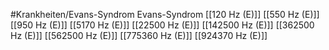 #Krankheiten/Evans-Syndrom
Evans-Syndrom
[[120 Hz (E)]]
[[550 Hz (E)]]
[[950 Hz (E)]]
[[5170 Hz (E)]]
[[22500 Hz (E)]]
[[142500 Hz (E)]]
[[362500 Hz (E)]]
[[562500 Hz (E)]]
[[775360 Hz (E)]]
[[924370 Hz (E)]]